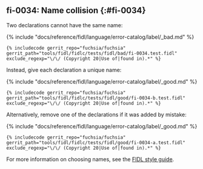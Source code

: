## fi-0034: Name collision {:#fi-0034}

Two declarations cannot have the same name:

{% include "docs/reference/fidl/language/error-catalog/label/_bad.md" %}

```fidl
{% includecode gerrit_repo="fuchsia/fuchsia" gerrit_path="tools/fidl/fidlc/tests/fidl/bad/fi-0034.test.fidl" exclude_regexp="\/\/ (Copyright 20|Use of|found in).*" %}
```

Instead, give each declaration a unique name:

{% include "docs/reference/fidl/language/error-catalog/label/_good.md" %}

```fidl
{% includecode gerrit_repo="fuchsia/fuchsia" gerrit_path="tools/fidl/fidlc/tests/fidl/good/fi-0034-b.test.fidl" exclude_regexp="\/\/ (Copyright 20|Use of|found in).*" %}
```

Alternatively, remove one of the declarations if it was added by mistake:

{% include "docs/reference/fidl/language/error-catalog/label/_good.md" %}

```fidl
{% includecode gerrit_repo="fuchsia/fuchsia" gerrit_path="tools/fidl/fidlc/tests/fidl/good/fi-0034-a.test.fidl" exclude_regexp="\/\/ (Copyright 20|Use of|found in).*" %}
```

For more information on choosing names, see the
[FIDL style guide][fidl-style-naming].

[fidl-style-naming]: /docs/development/languages/fidl/guides/style.md#names
